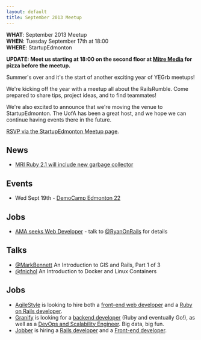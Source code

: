 ```yaml
---
layout: default
title: September 2013 Meetup
---
```


**WHAT**: September 2013 Meetup  
**WHEN**: Tuesday September 17th at 18:00  
**WHERE**: StartupEdmonton  

**UPDATE: Meet us starting at 18:00 on the second floor at [Mitre Media](http://mitremedia.com/) for pizza before the meetup.**

Summer's over and it's the start of another exciting year of YEGrb meetups!

We're kicking off the year with a meetup all about the RailsRumble. Come prepared to share tips, project ideas, and to find teammates!

We're also excited to announce that we're moving the venue to StartupEdmonton. The UofA has been a great host, and we hope we can continue having events there in the future.

[RSVP via the StartupEdmonton Meetup page](http://www.meetup.com/startupedmonton/events/138173042/).

## News

 * [MRI Ruby 2.1 will include new garbage collector](http://www.infoq.com/news/2013/09/ruby-2-1-gc-revamp)

## Events

 * Wed Sept 19th - [DemoCamp Edmonton 22](http://www.meetup.com/startupedmonton/events/137164032/)

## Jobs

 * [AMA seeks Web Developer](http://careers.stackoverflow.com/jobs/39399/web-developer-iii-alberta-motor-association?a=M3anUN4k&searchTerm=AMA) - talk to [@RyanOnRails](https://twitter.com/ryanonrails) for details

## Talks

* [@MarkBennett](http://twitter.com/markbennett) An Introduction to GIS and Rails, Part 1 of 3
* [@fnichol](http://twitter.com/fnichol) An Introduction to Docker and Linux Containers

## Jobs

* [AgileStyle](http://www.agilestyle.com/) is looking to hire both a [front-end web developer](http://www.agilestyle.com/careers) and a [Ruby on Rails developer](http://www.agilestyle.com/careers).
* [Granify](http://granify.com/) is looking for a [backend developer](http://granify.com/careers/backend-developer/) (Ruby and eventually Go!), as well as a [DevOps and Scalability Engineer](http://granify.com/careers/devops-engineer/). Big data, big fun.
* [Jobber](http://getjobber.com/) is hiring a [Rails developer](http://getjobber.com/jobs/rails_developer) and a [Front-end developer](http://getjobber.com/jobs/frontend_developer).
